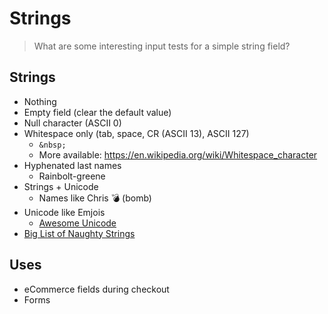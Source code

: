 # Strings

> What are some interesting input tests for a simple string field?

## Strings

* Nothing
* Empty field \(clear the default value\)
* Null character \(ASCII 0\)
* Whitespace only \(tab, space, CR \(ASCII 13\), ASCII 127\)
  * `&nbsp;`
  * More available: https://en.wikipedia.org/wiki/Whitespace_character
* Hyphenated last names 
  * Rainbolt-greene
* Strings + Unicode
  * Names like Chris 💣 (bomb)
* Unicode like Emjois
  * [Awesome Unicode](https://github.com/Wisdom/Awesome-Unicode)  
* [Big List of Naughty Strings](https://github.com/minimaxir/big-list-of-naughty-strings)


## Uses

* eCommerce fields during checkout
* Forms